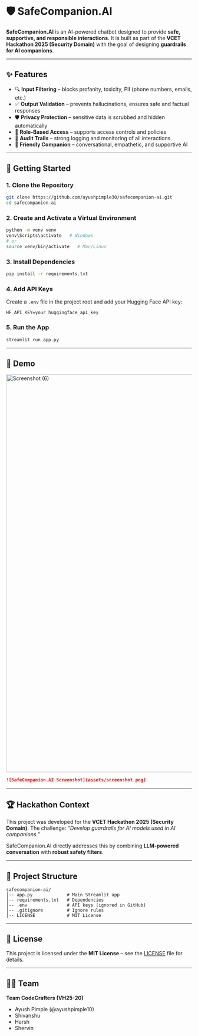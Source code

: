 # 🛡️ SafeCompanion.AI

**SafeCompanion.AI** is an AI-powered chatbot designed to provide **safe, supportive, and responsible interactions**.
It is built as part of the **VCET Hackathon 2025 (Security Domain)** with the goal of designing **guardrails for AI companions**.

---

## ✨ Features

* 🔍 **Input Filtering** – blocks profanity, toxicity, PII (phone numbers, emails, etc.)
* ✅ **Output Validation** – prevents hallucinations, ensures safe and factual responses
* 🛡️ **Privacy Protection** – sensitive data is scrubbed and hidden automatically
* 🔑 **Role-Based Access** – supports access controls and policies
* 📜 **Audit Trails** – strong logging and monitoring of all interactions
* 💬 **Friendly Companion** – conversational, empathetic, and supportive AI

---

## 🚀 Getting Started

### 1. Clone the Repository

```bash
git clone https://github.com/ayushpimple30/safecompanion-ai.git
cd safecompanion-ai
```

### 2. Create and Activate a Virtual Environment

```bash
python -m venv venv
venv\Scripts\activate   # Windows
# or
source venv/bin/activate   # Mac/Linux
```

### 3. Install Dependencies

```bash
pip install -r requirements.txt
```

### 4. Add API Keys

Create a `.env` file in the project root and add your Hugging Face API key:

```
HF_API_KEY=your_huggingface_api_key
```

### 5. Run the App

```bash
streamlit run app.py
```

---

## 📸 Demo

<img width="1920" height="1080" alt="Screenshot (6)" src="https://github.com/user-attachments/assets/e1f4c3f9-0b4a-4586-9b43-287de04241c5" />


```markdown
![SafeCompanion.AI Screenshot](assets/screenshot.png)
```

---

## 🏆 Hackathon Context

This project was developed for the **VCET Hackathon 2025 (Security Domain)**.
The challenge: *“Develop guardrails for AI models used in AI companions.”*

SafeCompanion.AI directly addresses this by combining **LLM-powered conversation** with **robust safety filters**.

---

## 📂 Project Structure

```
safecompanion-ai/
│-- app.py             # Main Streamlit app
│-- requirements.txt   # Dependencies
│-- .env               # API keys (ignored in GitHub)
│-- .gitignore         # Ignore rules
│-- LICENSE            # MIT License
```

---

## 📜 License

This project is licensed under the **MIT License** – see the [LICENSE](LICENSE) file for details.

---

## 👨‍💻 Team

**Team CodeCrafters (VH25-20)**

* Ayush Pimple (@ayushpimple10)
* Shivanshu
* Harsh
* Shervin
